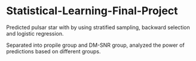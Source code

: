 # Statistical-Learning-Final-Project
Predicted pulsar star with by using stratified sampling, backward selection and logistic regression.

Separated into propile group and DM-SNR group, analyzed the power of predictions based on different groups.
